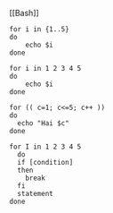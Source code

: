 [[Bash]]

``` Range
for i in {1..5}
do
    echo $i
done
```

``` Items
for i in 1 2 3 4 5
do
    echo $i
done
```

``` c-style
for (( c=1; c<=5; c++ ))
do  
  echo "Hai $c"
done
```

``` break-loop
for I in 1 2 3 4 5
  do
  if [condition]
  then
    break
  fi
  statement
done
```

